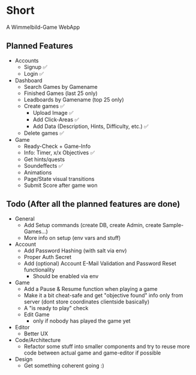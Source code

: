 # Short
A Wimmelbild-Game WebApp
## Planned Features
- Accounts
   - Signup ✅
   - Login ✅
- Dashboard
   - Search Games by Gamename
   - Finished Games (last 25 only)
   - Leadboards by Gamename (top 25 only)
   - Create games ✅
      - Upload Image ✅
      - Add Click-Areas ✅
      - Add Data (Description, Hints, Difficulty, etc.) ✅
   - Delete games ✅
- Game
   - Ready-Check + Game-Info
   - Info: Timer, x/x Objectives ✅
   - Get hints/quests
   - Soundeffects ✅
   - Animations
   - Page/State visual transitions
   - Submit Score after game won
## Todo (After all the planned features are done)
- General
   - Add Setup commands (create DB, create Admin, create Sample-Games...)
   - More info on setup (env vars and stuff)
- Account
   - Add Password Hashing (with salt via env)
   - Proper Auth Secret
   - Add (optional) Account E-Mail Validation and Password Reset functionality
      - Should be enabled via env
- Game
   - Add a Pause & Resume function when playing a game
   - Make it a bit cheat-safe and get "objective found" info only from server (dont store coordinates clientside basically)
   - A "is ready to play" check
   - Edit Game 
      - only if nobody has played the game yet
- Editor
   - Better UX
- Code/Architecture
   - Refactor some stuff into smaller components and try to reuse more code between actual game and game-editor if possible
- Design
   - Get something coherent going :)